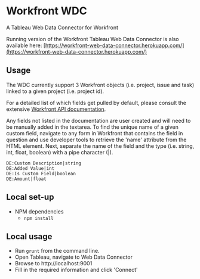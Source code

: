 # Workfront WDC
A Tableau Web Data Connector for Workfront

Running version of the Workfront Tableau Web Data Connector is also available here:
[https://workfront-web-data-connector.herokuapp.com/](https://workfront-web-data-connector.herokuapp.com/)

## Usage
The WDC currently support 3 Workfront objects (i.e. project, issue and task) 
linked to a given project (i.e. project id).

For a detailed list of which fields get pulled by default, please consult the 
extensive [Workfront API documentation](https://developers.workfront.com/api-docs/api-explorer).

Any fields not listed in the documentation are user created and will need to be
manually added in the textarea. To find the unique name of a given custom field, 
navigate to any form in Workfront that contains the field in question and use 
developer tools to retrieve the 'name' attribute from the HTML element. Next, 
separate the name of the field and the type (i.e. string, int, float, boolean)
with a pipe character (|).

```
DE:Custom Description|string
DE:Added Value|int
DE:Is Custom Field|boolean
DE:Amount|float
```

## Local set-up
- NPM dependencies
  - `npm install`

## Local usage
- Run `grunt` from the command line.
- Open Tableau, navigate to Web Data Connector
- Browse to http://localhost:9001
- Fill in the required information and click 'Connect'
